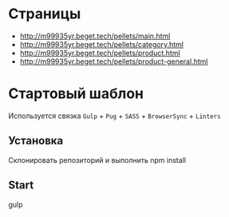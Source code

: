 # Страницы
- http://m99935yr.beget.tech/pellets/main.html
- http://m99935yr.beget.tech/pellets/category.html
- http://m99935yr.beget.tech/pellets/product.html
- http://m99935yr.beget.tech/pellets/product-general.html

# Стартовый шаблон
Используется связка `Gulp` + `Pug` + `SASS` + `BrowserSync` + `Linters`

## Установка
Склонировать репозиторий и выполнить npm install

## Start 
gulp

